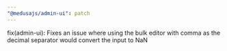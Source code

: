 ```yaml
---
"@medusajs/admin-ui": patch
---
```


fix(admin-ui): Fixes an issue where using the bulk editor with comma as the decimal separator would convert the input to NaN
